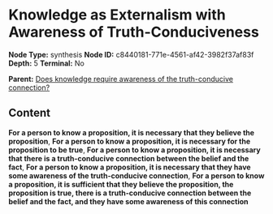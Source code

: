 # Knowledge as Externalism with Awareness of Truth-Conduciveness

**Node Type:** synthesis
**Node ID:** c8440181-771e-4561-af42-3982f37af83f
**Depth:** 5
**Terminal:** No

**Parent:** [Does knowledge require awareness of the truth-conducive connection?](does-knowledge-require-awareness-of-the-truth-conducive-connection-antithesis-88dc6b96-897f-4fad-8161-36d53b96adf2.md)

## Content

**For a person to know a proposition, it is necessary that they believe the proposition**, **For a person to know a proposition, it is necessary for the proposition to be true**, **For a person to know a proposition, it is necessary that there is a truth-conducive connection between the belief and the fact**, **For a person to know a proposition, it is necessary that they have some awareness of the truth-conducive connection**, **For a person to know a proposition, it is sufficient that they believe the proposition, the proposition is true, there is a truth-conducive connection between the belief and the fact, and they have some awareness of this connection**
